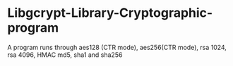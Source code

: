 # Libgcrypt-Library-Cryptographic-program
A program runs through aes128 (CTR mode), aes256(CTR mode), rsa 1024, rsa 4096, HMAC md5, sha1 and sha256

